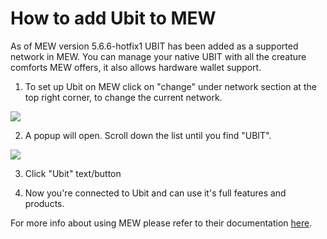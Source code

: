 # How to add Ubit to MEW

As of MEW version 5.6.6-hotfix1 UBIT has been added as a supported network in MEW. You can manage your native UBIT with all
the creature comforts MEW offers, it also allows hardware wallet support. 

1. To set up Ubit on MEW click on "change" under network section at the top right corner, to change the current 
network.

![](.gitbook/assets/MEW_1.png)

2. A popup will open. Scroll down the list until you find "UBIT".

![](.gitbook/assets/MEW_2.png)

3. Click "Ubit" text/button

4. Now you're connected to Ubit and can use it's full features and products.

For more info about using MEW please refer to their documentation [here](https://kb.myetherwallet.com/).

